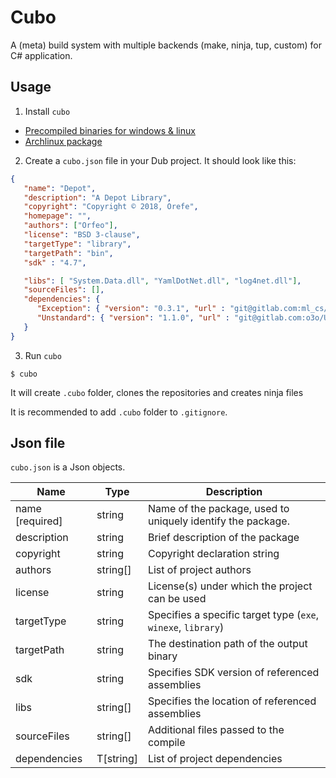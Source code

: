 # Cubo
A (meta) build system with multiple  backends (make, ninja, tup, custom) for C# application.


## Usage
1. Install `cubo`
- [Precompiled binaries for windows & linux](https://github.com/o3o/cubo/releases/)
- [Archlinux package]()

2. Create a `cubo.json` file in your Dub project. It should look like this:

```json
{
   "name": "Depot",
   "description": "A Depot Library",
   "copyright": "Copyright © 2018, Orefe",
   "homepage": "",
   "authors": ["Orfeo"],
   "license": "BSD 3-clause",
   "targetType": "library",
   "targetPath": "bin",
   "sdk" : "4.7",

   "libs": [ "System.Data.dll", "YamlDotNet.dll", "log4net.dll"],
   "sourceFiles": [],
   "dependencies": {
      "Exception": { "version": "0.3.1", "url" : "git@gitlab.com:ml_cs/Exception.git"},
      "Unstandard": { "version": "1.1.0", "url" : "git@gitlab.com:o3o/Unstandard.git"}
   }
}
```

3. Run `cubo`
```
$ cubo
```
It will create `.cubo` folder, clones the repositories and creates ninja files

It is recommended to add `.cubo` folder to `.gitignore`.


## Json file
`cubo.json` is a Json objects.

| Name            | Type      | Description                                                   |
| ---             | ---       | ---                                                           |
| name [required] | string    | Name of the package, used to uniquely identify the package.   |
| description     | string    | Brief description of the package                              |
| copyright       | string    | Copyright declaration string                                  |
| authors         | string[]  | List of project authors                                       |
| license         | string    | License(s) under which the project can be used                |
| targetType      | string    | Specifies a specific target type (`exe`, `winexe`, `library`) |
| targetPath      | string    | The destination path of the output binary                     |
| sdk             | string    | Specifies SDK version of referenced assemblies                |
| libs            | string[]  | Specifies the location of referenced assemblies               |
| sourceFiles     | string[]  | Additional files passed to the compile                        |
| dependencies    | T[string] | List of project dependencies                                  |








